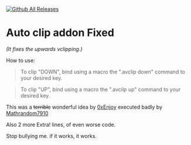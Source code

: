 [![Github All Releases](https://img.shields.io/github/downloads/Mathrandom7910/AutoClipAddon/total.svg)]()
# Auto clip addon Fixed
_(It fixes the upwards vclipping.)_

How to use:
>To clip "DOWN", bind using a macro the ".avclip down" command to your desired key.

>To clip "UP", bind using a macro the ".avcilp up" command to your desired key.

This was a ~~terrible~~ wonderful idea by <a href="https://github.com/0xEnjoy">0xEnjoy</a> executed badly by <a href="https://github.com/Mathrandom7910">Mathrandom7910</a>


Also 2 more Extra! lines, of even worse code.

Stop bullying me. if it works, it works.
